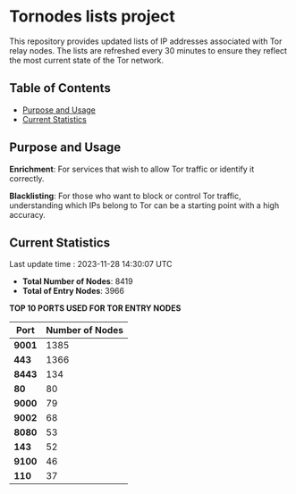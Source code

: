 # Tornodes lists project

This repository provides updated lists of IP addresses associated with Tor relay nodes. The lists are refreshed every 30 minutes to ensure they reflect the most current state of the Tor network.

## Table of Contents

- [Purpose and Usage](#purpose-and-usage)
- [Current Statistics](#current-statistics)


## Purpose and Usage

**Enrichment**: For services that wish to allow Tor traffic or identify it correctly.

**Blacklisting**: For those who want to block or control Tor traffic, understanding which IPs belong to Tor can be a starting point with a high accuracy.

## Current Statistics

Last update time : 2023-11-28 14:30:07 UTC

- **Total Number of Nodes**: 8419
- **Total of Entry Nodes**: 3966

**TOP 10 PORTS USED FOR TOR ENTRY NODES**

| **Port** | **Number of Nodes** |
|------|-----------------|
| **9001**   | 1385  |
| **443**   | 1366  |
| **8443**   | 134  |
| **80**   | 80  |
| **9000**   | 79  |
| **9002**   | 68  |
| **8080**   | 53  |
| **143**   | 52  |
| **9100**   | 46  |
| **110**   | 37  |

